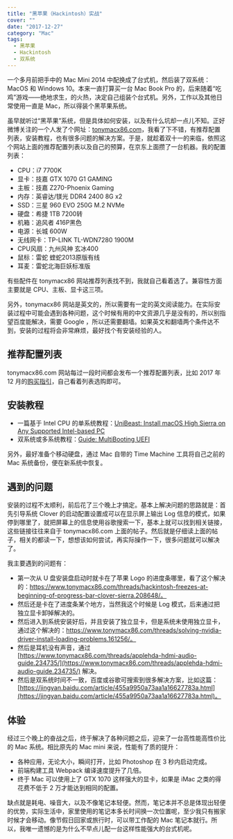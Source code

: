 ```yaml
---
title: "黑苹果（Hackintosh）实战"
cover: ""
date: "2017-12-27"
category: "Mac"
tags:
  - 黑苹果
  - Hackintosh
  - 双系统
---
```


一个多月前把手中的 Mac Mini 2014 中配换成了台式机，然后装了双系统：MacOS 和 Windows 10。本来一直打算买一台 Mac Book Pro 的，后来随着“吃鸡”游戏——绝地求生，的火热，决定自己组装个台式机。另外，工作以及其他日常使用一直是 Mac，所以得装个黑苹果系统。

虽早就听过“黑苹果”系统，但是具体如何安装，以及有什么坑却一点儿不知。正好微博关注的一个人发了个网址：[tonymacx86.com](https://www.tonymacx86.com)，我看了下不错，有推荐配置列表，安装教程，也有很多问题的解决方案。于是，就趁着双十一的来临，依照这个网站上面的推荐配置列表以及自己的预算，在京东上面攒了一台机器。我的配置列表：

- CPU：i7 7700K
- 显卡：技嘉 GTX 1070 G1 GAMING
- 主板：技嘉 Z270-Phoenix Gaming
- 内存：英睿达/镁光 DDR4 2400 8G x2
- SSD：三星 960 EVO 250G M.2 NVMe
- 硬盘：希捷 1TB 7200转
- 机箱：追风者 416P黑色
- 电源：长城 600W
- 无线网卡：TP-LINK TL-WDN7280 1900M
- CPU风扇：九州风神 玄冰400
- 鼠标：雷蛇 蝰蛇2013原版有线
- 耳麦：雷蛇北海巨妖标准版

有些配件在 tonymacx86 网站推荐列表找不到，我就自己看着选了。兼容性方面主要就是 CPU、主板、显卡这三项。

另外，tonymacx86 网站是英文的，所以需要有一定的英文阅读能力。在实际安装过程中可能会遇到各种问题，这个时候有用的中文资源几乎是没有的，所以别指望百度能解决，需要 Google ，所以还需要翻墙。如果英文和翻墙两个条件达不到，安装的过程将会非常麻烦，最好找个有安装经验的人。

## 推荐配置列表

tonymacx86.com 网站每过一段时间都会发布一个推荐配置列表，比如 2017 年 12 月的[购买指引](https://www.tonymacx86.com/buyersguide/december/2017/)，自己看着列表选购即可。

## 安装教程

- 一篇基于 Intel CPU 的单系统教程：[UniBeast: Install macOS High Sierra on Any Supported Intel-based PC](https://www.tonymacx86.com/threads/unibeast-install-macos-high-sierra-on-any-supported-intel-based-pc.235474/)
- 双系统或多系统教程：[Guide: MultiBooting UEFI](https://www.tonymacx86.com/threads/guide-multibooting-uefi.197352/)

另外，最好准备个移动硬盘，通过 Mac 自带的 Time Machine 工具将自己之前的 Mac 系统备份，便在新系统中恢复。

## 遇到的问题

安装的过程不太顺利，前后花了三个晚上才搞定。基本上解决问题的思路就是：首先引导系统 Clover 的启动配置设置成可以在显示屏上输出 Log 信息的模式，如果停到哪里了，就把屏幕上的信息使用谷歌搜索一下，基本上就可以找到相关链接，这些链接往往来自于 tonymacx86.com 上面的帖子。然后就是仔细读上面的帖子，相关的都读一下，想想该如何尝试，再实际操作一下，很多问题就可以解决了。

我主要遇到的问题有：

- 第一次从 U 盘安装盘启动时就卡在了苹果 Logo 的进度条哪里，看了这个解决的：https://www.tonymacx86.com/threads/hackintosh-freezes-at-beginning-of-progress-bar-clover-sierra.208648/。
- 然后还是卡在了进度条某个地方，当然我这个时候是 Log 模式，后来通过把独立显卡卸掉解决的。
- 然后进入到系统安装好后，并且安装了独立显卡，但是系统未使用独立显卡，通过这个解决的：https://www.tonymacx86.com/threads/solving-nvidia-driver-install-loading-problems.161256/。
- 然后是耳机没有声音，通过 [https://www.tonymacx86.com/threads/applehda-hdmi-audio-guide.234735/](https://www.tonymacx86.com/threads/applehda-hdmi-audio-guide.234735/) 解决。
- 然后是双系统时间不一致，百度或谷歌可搜索到很多解决方案，比如这篇：[https://jingyan.baidu.com/article/455a9950a73aa1a16627783a.html](https://jingyan.baidu.com/article/455a9950a73aa1a16627783a.html)。

## 体验

经过三个晚上的奋战之后，终于解决了各种问题之后，迎来了一台高性能高性价比的 Mac 系统。相比原先的 Mac mini 来说，性能有了质的提升：

- 各种应用，无论大小，瞬间打开，比如 Photoshop 在 3 秒内启动完成。
- 前端构建工具 Webpack 编译速度提升了几倍。
- 终于 Mac 可以使用上了 GTX 1070 这样强大的显卡，如果是 iMac 之类的得花费不低于 2 万才能达到相同的配置。

缺点就是耗电、噪音大，以及不像笔记本轻便。然而，笔记本并不总是体现出轻便的优势，实际生活中，家里使用的笔记本多长时间换一次位置呢，至少我只有搬家时候才会移动。像节假日回家或旅行时，可以带工作配的 Mac 笔记本就行。所以，我唯一遗憾的是为什么不早点儿配一台这样性能强大的台式机呢。
